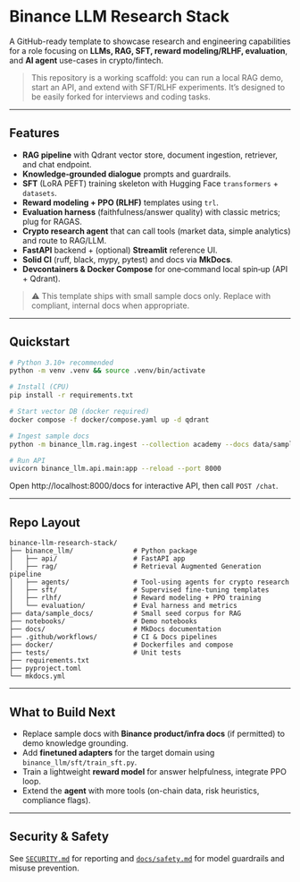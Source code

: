 # Binance LLM Research Stack

A GitHub-ready template to showcase research and engineering capabilities for a role focusing on **LLMs, RAG, SFT, reward modeling/RLHF, evaluation**, and **AI agent** use-cases in crypto/fintech.

> This repository is a working scaffold: you can run a local RAG demo, start an API, and extend with SFT/RLHF experiments. It’s designed to be easily forked for interviews and coding tasks.

---

## Features

- **RAG pipeline** with Qdrant vector store, document ingestion, retriever, and chat endpoint.
- **Knowledge‑grounded dialogue** prompts and guardrails.
- **SFT** (LoRA PEFT) training skeleton with Hugging Face `transformers` + `datasets`.
- **Reward modeling + PPO (RLHF)** templates using `trl`.
- **Evaluation harness** (faithfulness/answer quality) with classic metrics; plug for RAGAS.
- **Crypto research agent** that can call tools (market data, simple analytics) and route to RAG/LLM.
- **FastAPI** backend + (optional) **Streamlit** reference UI.
- **Solid CI** (ruff, black, mypy, pytest) and docs via **MkDocs**.
- **Devcontainers & Docker Compose** for one‑command local spin‑up (API + Qdrant).

> ⚠️ This template ships with small sample docs only. Replace with compliant, internal docs when appropriate.

---

## Quickstart

```bash
# Python 3.10+ recommended
python -m venv .venv && source .venv/bin/activate

# Install (CPU)
pip install -r requirements.txt

# Start vector DB (docker required)
docker compose -f docker/compose.yaml up -d qdrant

# Ingest sample docs
python -m binance_llm.rag.ingest --collection academy --docs data/sample_docs

# Run API
uvicorn binance_llm.api.main:app --reload --port 8000
```

Open http://localhost:8000/docs for interactive API, then call `POST /chat`.

---

## Repo Layout

```
binance-llm-research-stack/
├── binance_llm/               # Python package
│   ├── api/                   # FastAPI app
│   ├── rag/                   # Retrieval Augmented Generation pipeline
│   ├── agents/                # Tool-using agents for crypto research
│   ├── sft/                   # Supervised fine-tuning templates
│   ├── rlhf/                  # Reward modeling + PPO training
│   └── evaluation/            # Eval harness and metrics
├── data/sample_docs/          # Small seed corpus for RAG
├── notebooks/                 # Demo notebooks
├── docs/                      # MkDocs documentation
├── .github/workflows/         # CI & Docs pipelines
├── docker/                    # Dockerfiles and compose
├── tests/                     # Unit tests
├── requirements.txt
├── pyproject.toml
└── mkdocs.yml
```

---

## What to Build Next

- Replace sample docs with **Binance product/infra docs** (if permitted) to demo knowledge grounding.
- Add **finetuned adapters** for the target domain using `binance_llm/sft/train_sft.py`.
- Train a lightweight **reward model** for answer helpfulness, integrate PPO loop.
- Extend the **agent** with more tools (on-chain data, risk heuristics, compliance flags).

---

## Security & Safety

See [`SECURITY.md`](SECURITY.md) for reporting and [`docs/safety.md`](docs/safety.md) for model guardrails and misuse prevention.

